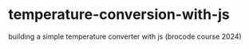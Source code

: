 # temperature-conversion-with-js
building  a simple temperature converter with js (brocode course 2024)
